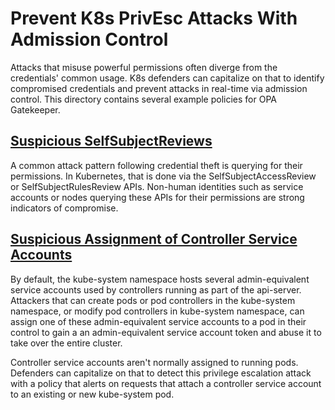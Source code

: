 # Prevent K8s PrivEsc Attacks With Admission Control
Attacks that misuse powerful permissions often diverge from the credentials' common usage. K8s defenders can capitalize on that to identify compromised credentials and prevent attacks in real-time via admission control. This directory contains several example policies for OPA Gatekeeper.

## [Suspicious SelfSubjectReviews](./suspicious_self_subject_review)
A common attack pattern following credential theft is querying for their permissions. In Kubernetes, that is done via the SelfSubjectAccessReview or SelfSubjectRulesReview APIs. Non-human identities such as service accounts or nodes querying these APIs for their permissions are strong indicators of compromise.

## [Suspicious Assignment of Controller Service Accounts](./suspicious_assignment_of_controller_service_accounts)
By default, the kube-system namespace hosts several admin-equivalent service accounts used by controllers running as part of the api-server. Attackers that can create pods or pod controllers in the kube-system namespace, or modify pod controllers in kube-system namespace, can assign one of these admin-equivalent service accounts to a pod in their control to gain a an admin-equivalent service account token and abuse it to take over the entire cluster.

Controller service accounts aren't normally assigned to running pods. Defenders can capitalize on that to detect this privilege escalation attack with a policy that alerts on requests that attach a controller service account to an existing or new kube-system pod.


